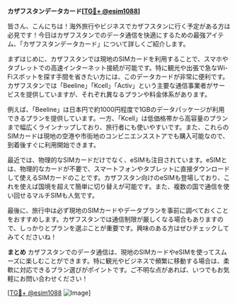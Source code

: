 **カザフスタンデータカード[[TG💪+ @esim1088](https://t.me/s/esim1088)]**

皆さん、こんにちは！海外旅行やビジネスでカザフスタンに行く予定がある方は必見です！今日はカザフスタンでのデータ通信を快適にするための最強アイテム、「カザフスタンデータカード」について詳しくご紹介します。

まずはじめに、カザフスタンでは現地のSIMカードを利用することで、スマホやタブレットでの高速インターネット接続が可能です。特に観光や出張で急なWi-Fiスポットを探す手間を省きたい方には、このデータカードが非常に便利です。カザフスタンでは「Beeline」「Kcell」「Activ」という主要な通信事業者がサービスを提供していますが、それぞれ異なるプランや料金体系があります。

例えば、「Beeline」は日本円で約1000円程度で1GBのデータパッケージが利用できるプランを提供しています。一方、「Kcell」は低価格帯から高容量のプランまで幅広くラインナップしており、旅行者にも使いやすいです。また、これらのSIMカードは現地の空港や市街地のコンビニエンスストアでも購入可能なので、到着後すぐに利用開始できます。

最近では、物理的なSIMカードだけでなく、eSIMも注目されています。eSIMとは、物理的なカードが不要で、スマートフォンやタブレットに直接ダウンロードして使えるSIMカードのことです。カザフスタン向けのeSIMも登場しており、これを使えば国境を超えて簡単に切り替えが可能です。また、複数の国で通信を使い回せるマルチSIMも人気です。

最後に、旅行中は必ず現地のSIMカードやデータプランを事前に調べておくことをおすすめします。カザフスタンでは通信制限が厳しくなる場合もありますので、しっかりとプランを選ぶことが重要です。興味のある方はぜひチェックしてみてくださいね！

**まとめ**
カザフスタンでのデータ通信は、現地のSIMカードやeSIMを使ってスムーズに楽しむことができます。特に観光やビジネスで頻繁に移動する場合は、柔軟に対応できるプラン選びがポイントです。ご不明な点があれば、いつでもお気軽にお問い合わせください！

[[TG💪+ @esim1088](https://t.me/s/esim1088) ![Image](https://i.postimg.cc/Y0z9fWf4/image.png)]